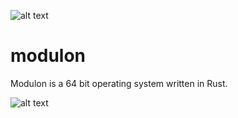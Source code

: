 ![alt text](https://travis-ci.org/modulon/kernel.svg?branch=master)
# modulon

Modulon is a 64 bit operating system written in Rust.

![alt text](https://raw.githubusercontent.com/modulon/kernel/master/screenshot.png)
